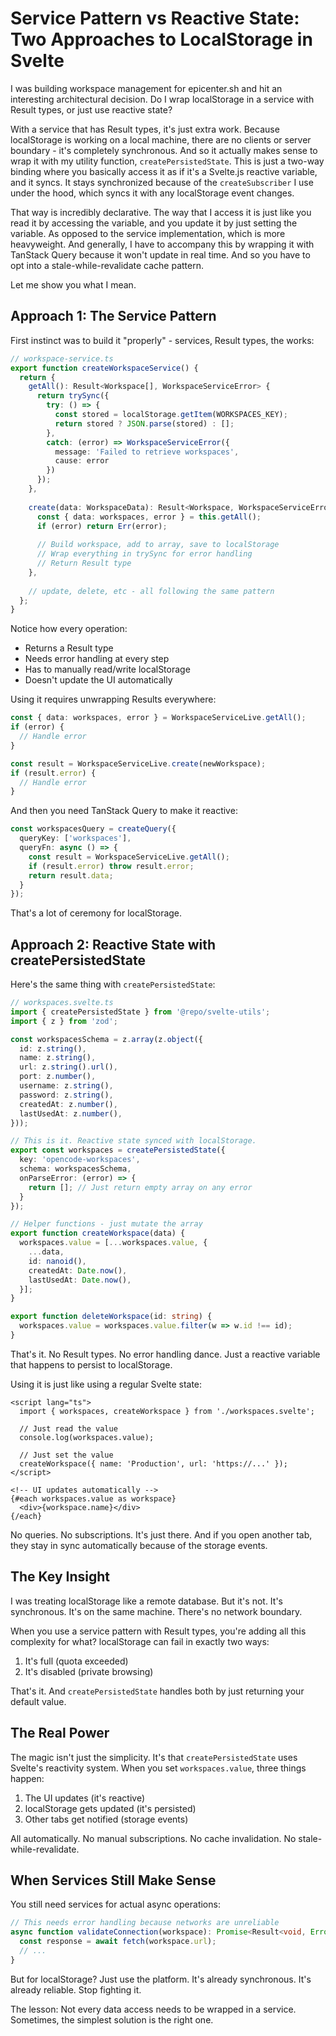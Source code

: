 # Service Pattern vs Reactive State: Two Approaches to LocalStorage in Svelte

I was building workspace management for epicenter.sh and hit an interesting architectural decision. Do I wrap localStorage in a service with Result types, or just use reactive state?

With a service that has Result types, it's just extra work. Because localStorage is working on a local machine, there are no clients or server boundary - it's completely synchronous. And so it actually makes sense to wrap it with my utility function, `createPersistedState`. This is just a two-way binding where you basically access it as if it's a Svelte.js reactive variable, and it syncs. It stays synchronized because of the `createSubscriber` I use under the hood, which syncs it with any localStorage event changes.

That way is incredibly declarative. The way that I access it is just like you read it by accessing the variable, and you update it by just setting the variable. As opposed to the service implementation, which is more heavyweight. And generally, I have to accompany this by wrapping it with TanStack Query because it won't update in real time. And so you have to opt into a stale-while-revalidate cache pattern.

Let me show you what I mean.

## Approach 1: The Service Pattern

First instinct was to build it "properly" - services, Result types, the works:

```typescript
// workspace-service.ts
export function createWorkspaceService() {
  return {
    getAll(): Result<Workspace[], WorkspaceServiceError> {
      return trySync({
        try: () => {
          const stored = localStorage.getItem(WORKSPACES_KEY);
          return stored ? JSON.parse(stored) : [];
        },
        catch: (error) => WorkspaceServiceError({
          message: 'Failed to retrieve workspaces',
          cause: error
        })
      });
    },
    
    create(data: WorkspaceData): Result<Workspace, WorkspaceServiceError> {
      const { data: workspaces, error } = this.getAll();
      if (error) return Err(error);
      
      // Build workspace, add to array, save to localStorage
      // Wrap everything in trySync for error handling
      // Return Result type
    },
    
    // update, delete, etc - all following the same pattern
  };
}
```

Notice how every operation:
- Returns a Result type
- Needs error handling at every step
- Has to manually read/write localStorage
- Doesn't update the UI automatically

Using it requires unwrapping Results everywhere:

```typescript
const { data: workspaces, error } = WorkspaceServiceLive.getAll();
if (error) {
  // Handle error
}

const result = WorkspaceServiceLive.create(newWorkspace);
if (result.error) {
  // Handle error
}
```

And then you need TanStack Query to make it reactive:

```typescript
const workspacesQuery = createQuery({
  queryKey: ['workspaces'],
  queryFn: async () => {
    const result = WorkspaceServiceLive.getAll();
    if (result.error) throw result.error;
    return result.data;
  }
});
```

That's a lot of ceremony for localStorage.

## Approach 2: Reactive State with createPersistedState

Here's the same thing with `createPersistedState`:

```typescript
// workspaces.svelte.ts
import { createPersistedState } from '@repo/svelte-utils';
import { z } from 'zod';

const workspacesSchema = z.array(z.object({
  id: z.string(),
  name: z.string(),
  url: z.string().url(),
  port: z.number(),
  username: z.string(),
  password: z.string(),
  createdAt: z.number(),
  lastUsedAt: z.number(),
}));

// This is it. Reactive state synced with localStorage.
export const workspaces = createPersistedState({
  key: 'opencode-workspaces',
  schema: workspacesSchema,
  onParseError: (error) => {
    return []; // Just return empty array on any error
  }
});

// Helper functions - just mutate the array
export function createWorkspace(data) {
  workspaces.value = [...workspaces.value, {
    ...data,
    id: nanoid(),
    createdAt: Date.now(),
    lastUsedAt: Date.now(),
  }];
}

export function deleteWorkspace(id: string) {
  workspaces.value = workspaces.value.filter(w => w.id !== id);
}
```

That's it. No Result types. No error handling dance. Just a reactive variable that happens to persist to localStorage.

Using it is just like using a regular Svelte state:

```svelte
<script lang="ts">
  import { workspaces, createWorkspace } from './workspaces.svelte';
  
  // Just read the value
  console.log(workspaces.value);
  
  // Just set the value
  createWorkspace({ name: 'Production', url: 'https://...' });
</script>

<!-- UI updates automatically -->
{#each workspaces.value as workspace}
  <div>{workspace.name}</div>
{/each}
```

No queries. No subscriptions. It's just there. And if you open another tab, they stay in sync automatically because of the storage events.

## The Key Insight

I was treating localStorage like a remote database. But it's not. It's synchronous. It's on the same machine. There's no network boundary.

When you use a service pattern with Result types, you're adding all this complexity for what? localStorage can fail in exactly two ways:
1. It's full (quota exceeded)
2. It's disabled (private browsing)

That's it. And `createPersistedState` handles both by just returning your default value.

## The Real Power

The magic isn't just the simplicity. It's that `createPersistedState` uses Svelte's reactivity system. When you set `workspaces.value`, three things happen:
1. The UI updates (it's reactive)
2. localStorage gets updated (it's persisted)
3. Other tabs get notified (storage events)

All automatically. No manual subscriptions. No cache invalidation. No stale-while-revalidate.

## When Services Still Make Sense

You still need services for actual async operations:

```typescript
// This needs error handling because networks are unreliable
async function validateConnection(workspace): Promise<Result<void, Error>> {
  const response = await fetch(workspace.url);
  // ...
}
```

But for localStorage? Just use the platform. It's already synchronous. It's already reliable. Stop fighting it.

The lesson: Not every data access needs to be wrapped in a service. Sometimes, the simplest solution is the right one.